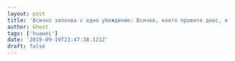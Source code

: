 ```yaml
---
layout: post
title: 'Всичко започва с едно убеждение: Всичко, което правите днес, е отражение на вашите вярвания'
author: Ghost
tags: ['huawei']
date: '2019-09-19T23:47:38.121Z'
draft: false
---
```



